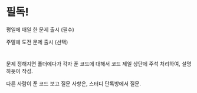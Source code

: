# 필독!
평일에 매일 한 문제 출시 (필수)

주말에 도전 문제 출시 (선택)
#
문제 정해지면 폴더에다가 각자 푼 코드에 대해서 코드 제일 상단에 주석 처리하여, 설명하듯이 작성.

다른 사람이 푼 코드 보고 질문 사항은, 스터디 단톡방에서 질문.

